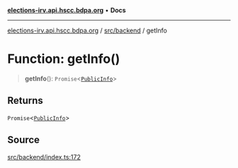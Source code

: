 [**elections-irv.api.hscc.bdpa.org**](../../../README.md) • **Docs**

***

[elections-irv.api.hscc.bdpa.org](../../../README.md) / [src/backend](../README.md) / getInfo

# Function: getInfo()

> **getInfo**(): `Promise`\<[`PublicInfo`](../db/type-aliases/PublicInfo.md)\>

## Returns

`Promise`\<[`PublicInfo`](../db/type-aliases/PublicInfo.md)\>

## Source

[src/backend/index.ts:172](https://github.com/Xunnamius/elections_irv.api.hscc.bdpa.org/blob/c917ea60595d63d322e4038beb12d08f7d64cdd2/src/backend/index.ts#L172)

